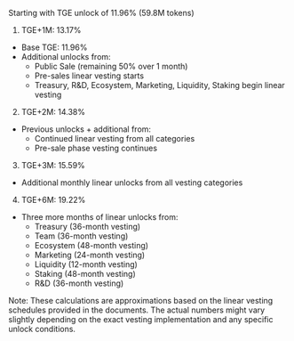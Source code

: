 

Starting with TGE unlock of 11.96% (59.8M tokens)

1) TGE+1M: 13.17%
- Base TGE: 11.96%
- Additional unlocks from:
  * Public Sale (remaining 50% over 1 month)
  * Pre-sales linear vesting starts
  * Treasury, R&D, Ecosystem, Marketing, Liquidity, Staking begin linear vesting

2) TGE+2M: 14.38%
- Previous unlocks + additional from:
  * Continued linear vesting from all categories
  * Pre-sale phase vesting continues

3) TGE+3M: 15.59%
- Additional monthly linear unlocks from all vesting categories

4) TGE+6M: 19.22%
- Three more months of linear unlocks from:
  * Treasury (36-month vesting)
  * Team (36-month vesting)
  * Ecosystem (48-month vesting)
  * Marketing (24-month vesting)
  * Liquidity (12-month vesting)
  * Staking (48-month vesting)
  * R&D (36-month vesting)

Note: These calculations are approximations based on the linear vesting schedules provided in the documents. The actual numbers might vary slightly depending on the exact vesting implementation and any specific unlock conditions.
